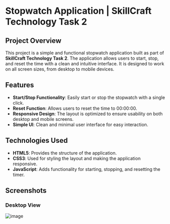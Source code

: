 # Stopwatch Application | SkillCraft Technology Task 2

## Project Overview
This project is a simple and functional stopwatch application built as part of **SkillCraft Technology Task 2**. The application allows users to start, stop, and reset the time with a clean and intuitive interface. It is designed to work on all screen sizes, from desktop to mobile devices.

## Features
- **Start/Stop Functionality**: Easily start or stop the stopwatch with a single click.
- **Reset Function**: Allows users to reset the time to 00:00:00.
- **Responsive Design**: The layout is optimized to ensure usability on both desktop and mobile screens.
- **Simple UI**: Clean and minimal user interface for easy interaction.

## Technologies Used
- **HTML5**: Provides the structure of the application.
- **CSS3**: Used for styling the layout and making the application responsive.
- **JavaScript**: Adds functionality for starting, stopping, and resetting the timer.

## Screenshots
### Desktop View
![image](https://github.com/user-attachments/assets/4a5acd74-499a-484a-b9dd-153109aeb00b)

